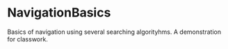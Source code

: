 # NavigationBasics
Basics of navigation using several searching algorityhms. A demonstration for classwork.
